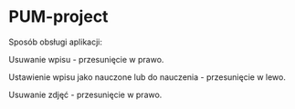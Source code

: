 # PUM-project

Sposób obsługi aplikacji:

Usuwanie wpisu - przesunięcie w prawo.

Ustawienie wpisu jako nauczone lub do nauczenia - przesunięcie w lewo.

Usuwanie zdjęć - przesunięcie w prawo.

